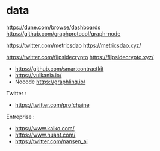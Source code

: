# data

https://dune.com/browse/dashboards
https://github.com/graphprotocol/graph-node

https://twitter.com/metricsdao
https://metricsdao.xyz/

https://twitter.com/flipsidecrypto
https://flipsidecrypto.xyz/

- https://github.com/smartcontractkit
- https://vulkania.io/
- Nocode https://graphlinq.io/    

Twitter :     
- https://twitter.com/profchaine

Entreprise :    
- https://www.kaiko.com/
- https://www.nuant.com/
- https://twitter.com/nansen_ai
